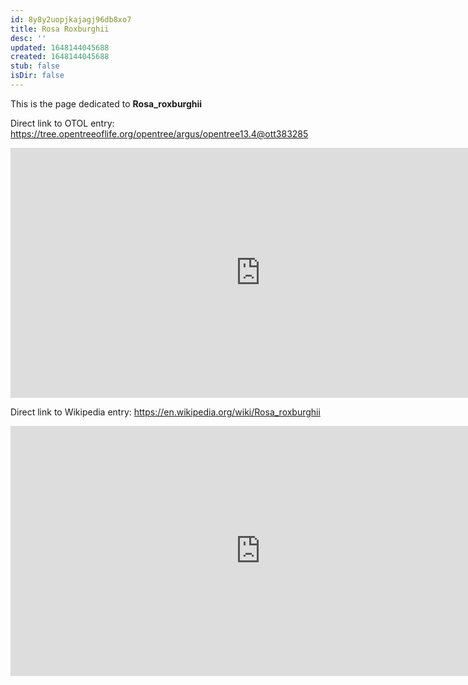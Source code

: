 ```yaml
---
id: 8y8y2uopjkajagj96db8xo7
title: Rosa Roxburghii
desc: ''
updated: 1648144045688
created: 1648144045688
stub: false
isDir: false
---
```

This is the page dedicated to **Rosa_roxburghii**


Direct link to OTOL entry: https://tree.opentreeoflife.org/opentree/argus/opentree13.4@ott383285



<html>
    <body>
    <iframe src="https://tree.opentreeoflife.org/opentree/argus/opentree13.4@ott383285"
    width="800" height="400" frameborder="0" allowfullscreen> </iframe>
    </body>
</html>
    


Direct link to Wikipedia entry: https://en.wikipedia.org/wiki/Rosa_roxburghii



<html>
    <body>
    <iframe src="https://en.wikipedia.org/wiki/Rosa_roxburghii"
    width="800" height="400" frameborder="0" allowfullscreen> </iframe>
    </body>
</html>
    
